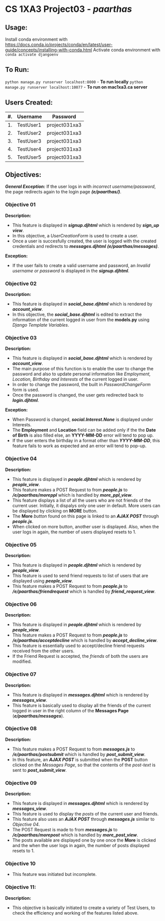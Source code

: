# CS 1XA3 Project03 - ***paarthas***
## Usage:
Install conda environment with https://docs.conda.io/projects/conda/en/latest/user-guide/concepts/installing-with-conda.html
Activate conda environment with `conda activate djangoenv` 

## To Run:
`python manage.py runserver localhost:8000` - **To run locally**
`python manage.py runserver localhost:10077` - **To run on mac1xa3.ca server**

## Users Created:
#. | Username  | Password
--- | --- | ---
1. | TestUser1 | project031xa3
2. | TestUser2 | project031xa3
3. | TestUser3 | project031xa3
4. | TestUser4 | project031xa3
5. | TestUser5 | project031xa3

## Objectives:
***General Exception:*** If the user logs in with *incorrect username/password*, the page redirects again to the login page ***(e/paarthas/)***.
### Objective 01
**Description:**
- This feature is displayed in ***signup.djhtml*** which is rendered by ***sign_up view***.
- In this objective, a *UserCreationForm* is used to create a user. 
- Once a user is succesfully created, the user is logged with the created credentials and redirects to ***messages.djhtml*** ***(e/paarthas/messages)***.

**Exception:**
- If the user fails to create a valid username and password, an *Invalid username or password* is displayed in the ***signup.djhtml***.

### Objective 02
**Description:**
- This feature is displayed in ***social_base.djhtml*** which is rendered by ***account_view***.
- In this objective, the ***social_base.djhtml*** is edited to extract the information of the current logged in user from the **models.py** using *Django Template Variables*.

### Objective 03
**Description:**
- This feature is displayed in ***social_base.djhtml*** which is rendered by ***account_view***. 
- The main purpose of this function is to enable the user to change the password and also to update personal information like *Employment, Location, Birthday and Interests* of the current logged in user.
- In order to change the password, the built in *PasswordChangeForm* form is used. 
- Once the password is changed, the user gets redirected back to ***login.djhtml***. 

**Exception:**
- When Password is changed, ***social.Interest.None*** is displayed under Interests. 
- The **Employment** and **Location** field can be added only if the the **Date of Birth** is also filled else, an **YYYY-MM-DD** error will tend to pop up. 
- If the user enters the birthday in a format other than ***YYYY-MM-DD***, this feature fails to work as expected and an error will tend to pop-up. 

### Objective 04
**Description:**
- This feature is displayed in ***people.djhtml*** which is rendered by ***people_view***.
- This feature makes a POST Request to from ***people.js*** to ***/e/paarthas/moreppl*** which is handled by ***more_ppl_view***.
- This feature displays a list of all the users who are not friends of the current user. Initially, it dispalys only one user in default. More users can be displayed by clicking on **MORE** button. 
- The **More** *button* found on this page is linked to an ***AJAX POST*** through ***people.js***. 
- When clicked on more button, another user is displayed. Also, when the user logs in again, the number of users displayed resets to 1. 

### Objective 05
**Description:**
- This feature is displayed in ***people.djhtml*** which is rendered by ***people_view***. 
- This feature is used to send friend requests to list of users that are displayed using ***people_view***. 
- This feature makes a POST Request to from ***people.js*** to ***/e/paarthas/friendrequest*** which is handled by ***friend_request_view***. 

### Objective 06
**Description:**
- This feature is displayed in ***people.djhtml*** which is rendered by ***people_view***.
- This feature makes a POST Request to from ***people.js*** to ***/e/paarthas/acceptdecline*** which is handled by ***accept_decline_view***.
- This feature is essentially used to accept/decline friend requests received from the other users. 
- If the Friend Request is accepted, the *friends* of both the users are modified. 

### Objective 07
**Description:**
- This feature is displayed in ***messages.djhtml*** which is rendered by ***messages_view***.
- This feature is basically used to display all the friends of the current logged in user in the right column of the **Messages Page** (***e/paarthas/messages***). 

### Objective 08
**Description:**
- This feature makes a POST Request to from ***messages.js*** to ***/e/paarthas/postsubmit*** which is handled by ***post_submit_view***.
- In this feature, an ***AJAX POST*** is submitted when the **POST** button clicked on the *Messages Page*, so that the contents of the *post-text* is sent to ***post_submit_view***. 

### Objective 09
**Description:**
- This feature is displayed in ***messages.djhtml*** which is rendered by ***messages_view***. 
- This feature is used to display the *posts* of the current user and friends.
- This feature also uses an ***AJAX POST*** through ***messages.js*** similar to *Objective 04*. 
- The POST Request is made to from ***messages.js*** to ***/e/paarthas/morepost*** which is handled by ***more_post_view***.
- The posts available are displayed one by one once the **More** is clicked and the when the user logs in again, the number of posts displayed resets to 1.

### Objective 10
- This feature was initiated but incomplete. 

### Objective 11:
**Description:**
- This objective is basically initiated to create a variety of Test Users, to check the efficiency and working of the features listed above. 
